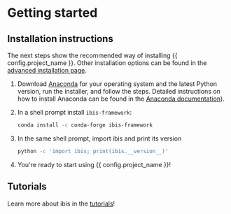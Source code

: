 # Getting started

## Installation instructions

The next steps show the recommended way of installing {{ config.project_name }}. Other installation
options can be found in the [advanced installation
page](/docs/index.html#installation).

1. Download [Anaconda](https://www.anaconda.com/distribution/) for your operating system and
   the latest Python version, run the installer, and follow the steps. Detailed instructions
   on how to install Anaconda can be found in the
   [Anaconda documentation](https://docs.anaconda.com/anaconda/install/)).

2. In a shell prompt install `ibis-framework`:

      ```sh
      conda install -c conda-forge ibis-framework
      ```

5. In the same shell prompt, import ibis and print its version

      ```sh
      python -c 'import ibis; print(ibis.__version__)'
      ```

6. You're ready to start using {{ config.project_name }}!

## Tutorials

Learn more about ibis in the [tutorials](https://ibis-project.org/docs/tutorial/index.html)!
